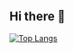 ## Hi there 👋

[![Top Langs](https://github-readme-stats.vercel.app/api/top-langs/?username=Mayayamoo&layout=pie&theme=radical)](https://github.com/Mayayamoo/github-readme-stats)
